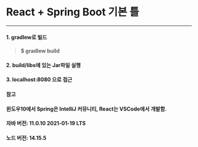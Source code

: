 # React + Spring Boot 기본 틀

---
#### 1. gradlew로 빌드
> #### $ gradlew build

#### 2. build/libs에 있는 Jar파일 실행

#### 3. localhost:8080 으로 접근

#### 참고
#### 윈도우10에서 Spring은 IntelliJ 커뮤니티, React는 VSCode에서 개발함.
#### 자바 버전: 11.0.10 2021-01-19 LTS
#### 노드 버전: 14.15.5

